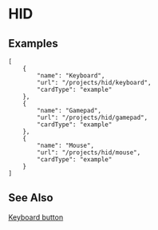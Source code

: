 # HID

## Examples

```codecard
[
    {
        "name": "Keyboard",
        "url": "/projects/hid/keyboard",
        "cardType": "example"
    },
    {
        "name": "Gamepad",
        "url": "/projects/hid/gamepad",
        "cardType": "example"
    },
    {
        "name": "Mouse",
        "url": "/projects/hid/mouse",
        "cardType": "example"
    }
]
```

## See Also

[Keyboard button](/projects/hid/keyboard-button)